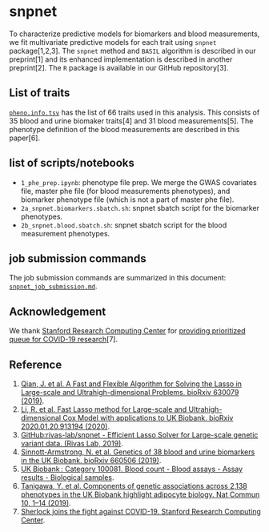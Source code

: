 # snpnet

To characterize predictive models for biomarkers and blood measurements, we fit multivariate predictive models for each trait using `snpnet` package[1,2,3]. The `snpnet` method and `BASIL` algorithm is described in our preprint[1] and its enhanced implementation is described in another preprint[2]. The `R` package is available in our GitHub repository[3].

## List of traits

[`pheno.info.tsv`](pheno_info.tsv) has the list of 66 traits used in this analysis. This consists of 35 blood and urine biomaker traits[4] and 31 blood measurements[5]. The phenotype definition of the blood measurements are described in this paper[6].

## list of scripts/notebooks

- `1_phe_prep.ipynb`: phenotype file prep. We merge the GWAS covariates file, master phe file (for blood measurements phenotypes), and biomarker phenotype file (which is not a part of master phe file).
- `2a_snpnet.biomarkers.sbatch.sh`: snpnet sbatch script for the biomarker phenotypes.
- `2b_snpnet.blood.sbatch.sh`: snpnet sbatch script for the blood measurement phenotypes.

## job submission commands

The job submission commands are summarized in this document: [`snpnet_job_submission.md`](snpnet_job_submission.md).

## Acknowledgement

We thank [Stanford Research Computing Center](https://srcc.stanford.edu/) for [providing prioritized queue for COVID-19 research](http://news.sherlock.stanford.edu/posts/sherlock-joins-the-fight-against-covid-19)[7].

## Reference

1. [Qian, J. et al. A Fast and Flexible Algorithm for Solving the Lasso in Large-scale and Ultrahigh-dimensional Problems. bioRxiv 630079 (2019)](https://doi.org/doi:10.1101/630079).
2. [Li, R. et al. Fast Lasso method for Large-scale and Ultrahigh-dimensional Cox Model with applications to UK Biobank. bioRxiv 2020.01.20.913194 (2020)](https://doi.org/10.1101/2020.01.20.913194).
3. [GitHub:rivas-lab/snpnet - Efficient Lasso Solver for Large-scale genetic variant data. (Rivas Lab, 2019)](https://github.com/rivas-lab/snpnet).
4. [Sinnott-Armstrong, N. et al. Genetics of 38 blood and urine biomarkers in the UK Biobank. bioRxiv 660506 (2019)](https://doi.org/10.1101/660506).
5. [UK Biobank : Category 100081. Blood count - Blood assays - Assay results - Biological samples](http://biobank.ctsu.ox.ac.uk/crystal/label.cgi?id=100081).
6. [Tanigawa, Y. et al. Components of genetic associations across 2,138 phenotypes in the UK Biobank highlight adipocyte biology. Nat Commun 10, 1–14 (2019)](https://doi.org/10.1038/s41467-019-11953-9).
7. [Sherlock joins the fight against COVID-19. Stanford Research Computing Center](http://news.sherlock.stanford.edu/posts/sherlock-joins-the-fight-against-covid-19).
